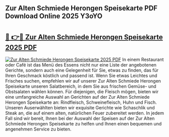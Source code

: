 ## Zur Alten Schmiede Herongen Speisekarte PDF Download Online 2025 Y3oYO

# <h2><a href="http://gc7ukwe.nevu.top/?p=Zur+Alten+Schmiede+Herongen+Speisekarte">🔗 👉🔴 Zur Alten Schmiede Herongen Speisekarte 2025 PDF</a></h2>

[![Zur Alten Schmiede Herongen Speisekarte 2025 PDF](https://i.imgur.com/dBaPXMq.png)](http://gc7ukwe.nevu.top/?p=Zur+Alten+Schmiede+Herongen+Speisekarte)
In einem Restaurant oder Café ist das Menü des Essens nicht nur eine Liste der angebotenen Gerichte, sondern auch eine Gelegenheit für Sie, etwas zu finden, das für Ihren Geschmack köstlich und passend ist. Wenn Sie etwas Leichtes und Frisches suchen, empfehlen wir auf unserer Zur Alten Schmiede Herongen Speisekarte unseren Salatbereich, in dem Sie aus frischen Gemüse- und Obstsalaten wählen können. Für diejenigen, die Fleisch mögen, bieten wir eine umfangreiche Auswahl an Gerichten auf der Zur Alten Schmiede Herongen Speisekarte an: Rindfleisch, Schweinefleisch, Huhn und Fisch. Unseren Auserwählten bieten wir exquisite Gerichte wie Schaschlik und Steak an, die auf einem alten, natürlichen Feuer zubereitet werden. In jedem Fall sind wir bereit, Ihnen bei der Auswahl der Speisen auf der Zur Alten Schmiede Herongen Speisekarte zu helfen und Ihnen einen bequemen und angenehmen Service zu bieten.
